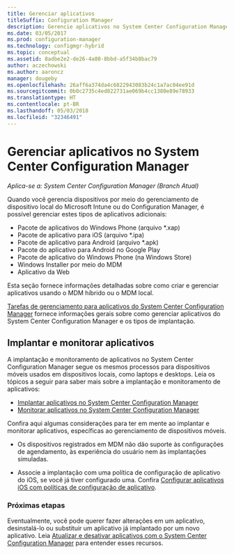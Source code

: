```yaml
---
title: Gerenciar aplicativos
titleSuffix: Configuration Manager
description: Gerencie aplicativos no System Center Configuration Manager.
ms.date: 03/05/2017
ms.prod: configuration-manager
ms.technology: configmgr-hybrid
ms.topic: conceptual
ms.assetid: 8adbe2e2-de26-4a80-8bbd-a5f34b8bac79
author: aczechowski
ms.author: aaroncz
manager: dougeby
ms.openlocfilehash: 26aff6a374da4c6822943083b24c1a7ac04ee91d
ms.sourcegitcommit: 0b0c2735c4ed822731ae069b4cc1380e89e78933
ms.translationtype: HT
ms.contentlocale: pt-BR
ms.lasthandoff: 05/03/2018
ms.locfileid: "32346491"
---
```

# <a name="manage-applications-in-system-center-configuration-manager"></a>Gerenciar aplicativos no System Center Configuration Manager

*Aplica-se a: System Center Configuration Manager (Branch Atual)*

Quando você gerencia dispositivos por meio do gerenciamento de dispositivo local do Microsoft Intune ou do Configuration Manager, é possível gerenciar estes tipos de aplicativos adicionais:
- Pacote de aplicativos do Windows Phone (arquivo *.xap)
- Pacote de aplicativo para iOS (arquivo *.ipa)
- Pacote de aplicativo para Android (arquivo *.apk)
- Pacote do aplicativo para Android no Google Play
- Pacote de aplicativo do Windows Phone (na Windows Store)
- Windows Installer por meio do MDM
- Aplicativo da Web

Esta seção fornece informações detalhadas sobre como criar e gerenciar aplicativos usando o MDM híbrido ou o MDM local.

[Tarefas de gerenciamento para aplicativos do System Center Configuration Manager](../../apps/deploy-use/management-tasks-applications.md) fornece informações gerais sobre como gerenciar aplicativos do System Center Configuration Manager e os tipos de implantação.

## <a name="deploying-and-monitoring-apps"></a>Implantar e monitorar aplicativos

A implantação e monitoramento de aplicativos no System Center Configuration Manager segue os mesmos processos para dispositivos móveis usados em dispositivos locais, como laptops e desktops. Leia os tópicos a seguir para saber mais sobre a implantação e monitoramento de aplicativos:

- [Implantar aplicativos no System Center Configuration Manager](../../apps/deploy-use/deploy-applications.md)
- [Monitorar aplicativos no System Center Configuration Manager](../../apps/deploy-use/monitor-applications-from-the-console.md)

Confira aqui algumas considerações para ter em mente ao implantar e monitorar aplicativos, específicas ao gerenciamento de dispositivos móveis.

- Os dispositivos registrados em MDM não dão suporte às configurações de agendamento, às experiência do usuário nem às implantações simuladas.

- Associe a implantação com uma política de configuração de aplicativo do iOS, se você já tiver configurado uma. Confira [Configurar aplicativos iOS com políticas de configuração de aplicativo](configure-ios-apps-with-app-configuration-policies.md).

### <a name="next-steps"></a>Próximas etapas

Eventualmente, você pode querer fazer alterações em um aplicativo, desinstalá-lo ou substituir um aplicativo já implantado por um novo aplicativo. Leia [Atualizar e desativar aplicativos com o System Center Configuration Manager](../../apps/deploy-use/update-and-retire-applications.md) para entender esses recursos.
